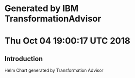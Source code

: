 # Generated by IBM TransformationAdvisor
# Thu Oct 04 19:00:17 UTC 2018
## Introduction

Helm Chart generated by Transformation Advisor
